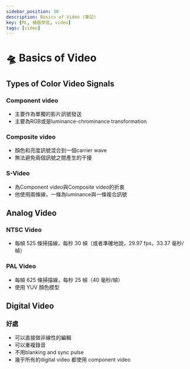 ```yaml
---
sidebar_position: 30
description: Basics of Video (筆記)
key: [ML, 機器學習, video]
tags: [video]
---
```


# 🛸 Basics of Video

## Types of Color Video Signals

### Component video

- 主要作為單獨的影片訊號發送
- 主要為RGB或是luminance-chrominance transformation

### Composite video

- 顏色和亮度訊號混合到一個carrier wave
- 無法避免兩個訊號之間產生的干擾

### S-Video

- 為Component video與Composite video的折衷
- 他使用兩條線，一條為luminance與一條複合訊號

## Analog Video

### NTSC Video

- 每幀 525 條掃描線，每秒 30 幀（或者準確地說，29.97 fps，33.37 毫秒/幀）

### PAL Video

- 每幀 625 條掃描線，每秒 25 幀（40 毫秒/幀）
- 使用 YUV 顏色模型

## Digital Video

### 好處

- 可以直接做非線性的編輯
- 可以重複錄音
- 不用blanking and sync pulse
- 幾乎所有的digital video 都使用 component video
